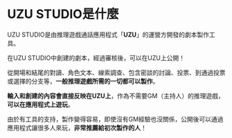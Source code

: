 # UZU STUDIO是什麼

UZU STUDIO是由推理遊戲通話應用程式「**UZU**」的運營方開發的劇本製作工具。

在UZU STUDIO中創建的劇本，經過審核後，可以在UZU上公開！

從開場和結尾的對讀、角色文本、線索調查、包含密談的討論、投票、到通過投票或選擇的分支等，**一般推理遊戲所需的一切都可以製作**。

**輸入和創建的內容會直接反映在UZU上**，作為不需要GM（主持人）的推理遊戲，**可以在應用程式上遊玩**。

由於有工具的支持，製作變得容易，即使沒有GM經驗也沒關係，公開後可以通過應用程式讓很多人來玩，**非常推薦給初次製作的人**！